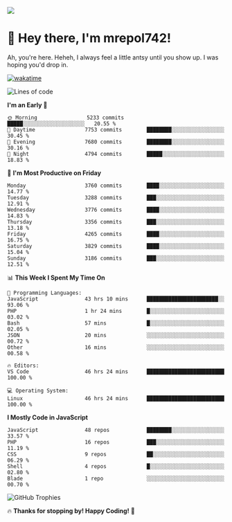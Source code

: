 ![](https://media.tenor.com/FUEC3dPyVhEAAAAM/welcome-back-minions.gif)

# 👋 Hey there, I'm mrepol742!
Ah, you're here. Heheh, 
I always feel a little antsy until you show up. I was hoping you'd drop in.

[![wakatime](https://wakatime.com/badge/user/8ad4afa2-1a56-40d1-a949-4663473915b6.svg)](https://wakatime.com/@mrepol742)

<!--START_SECTION:mrepol742-->
![Lines of code](https://img.shields.io/badge/From%20Hello%20World%20I%27ve%20Written-20.2%20million%20lines%20of%20code-blue)

**I'm an Early 🐤** 

```text
🌞 Morning                5233 commits        █████░░░░░░░░░░░░░░░░░░░░   20.55 % 
🌆 Daytime                7753 commits        ████████░░░░░░░░░░░░░░░░░   30.45 % 
🌃 Evening                7680 commits        ████████░░░░░░░░░░░░░░░░░   30.16 % 
🌙 Night                  4794 commits        █████░░░░░░░░░░░░░░░░░░░░   18.83 % 
```
📅 **I'm Most Productive on Friday** 

```text
Monday                   3760 commits        ████░░░░░░░░░░░░░░░░░░░░░   14.77 % 
Tuesday                  3288 commits        ███░░░░░░░░░░░░░░░░░░░░░░   12.91 % 
Wednesday                3776 commits        ████░░░░░░░░░░░░░░░░░░░░░   14.83 % 
Thursday                 3356 commits        ███░░░░░░░░░░░░░░░░░░░░░░   13.18 % 
Friday                   4265 commits        ████░░░░░░░░░░░░░░░░░░░░░   16.75 % 
Saturday                 3829 commits        ████░░░░░░░░░░░░░░░░░░░░░   15.04 % 
Sunday                   3186 commits        ███░░░░░░░░░░░░░░░░░░░░░░   12.51 % 
```


📊 **This Week I Spent My Time On** 

```text
💬 Programming Languages: 
JavaScript               43 hrs 10 mins      ███████████████████████░░   93.06 % 
PHP                      1 hr 24 mins        █░░░░░░░░░░░░░░░░░░░░░░░░   03.02 % 
Bash                     57 mins             █░░░░░░░░░░░░░░░░░░░░░░░░   02.05 % 
JSON                     20 mins             ░░░░░░░░░░░░░░░░░░░░░░░░░   00.72 % 
Other                    16 mins             ░░░░░░░░░░░░░░░░░░░░░░░░░   00.58 % 

🔥 Editors: 
VS Code                  46 hrs 24 mins      █████████████████████████   100.00 % 

💻 Operating System: 
Linux                    46 hrs 24 mins      █████████████████████████   100.00 % 
```

**I Mostly Code in JavaScript** 

```text
JavaScript               48 repos            ████████░░░░░░░░░░░░░░░░░   33.57 % 
PHP                      16 repos            ███░░░░░░░░░░░░░░░░░░░░░░   11.19 % 
CSS                      9 repos             ██░░░░░░░░░░░░░░░░░░░░░░░   06.29 % 
Shell                    4 repos             █░░░░░░░░░░░░░░░░░░░░░░░░   02.80 % 
Blade                    1 repo              ░░░░░░░░░░░░░░░░░░░░░░░░░   00.70 % 
```




<!--END_SECTION:mrepol742-->

![GitHub Trophies](https://github-profile-trophy.vercel.app/?username=mrepol742&theme=dracula)

🔥 **Thanks for stopping by! Happy Coding!** 🚀
